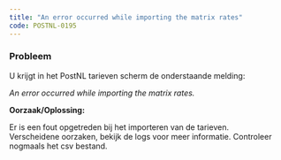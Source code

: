 ```yaml
---
title: "An error occurred while importing the matrix rates"
code: POSTNL-0195
---
```



<p><h3>Probleem</h3></p><p>U krijgt in het PostNL tarieven scherm de onderstaande melding:</p><p><em>An error occurred while importing the matrix rates.</em></p><p><strong>Oorzaak/Oplossing:</strong></p><p>Er is een fout opgetreden bij het importeren van de tarieven. <br>Verscheidene oorzaken, bekijk de logs voor meer informatie. Controleer nogmaals het csv bestand.</p>
